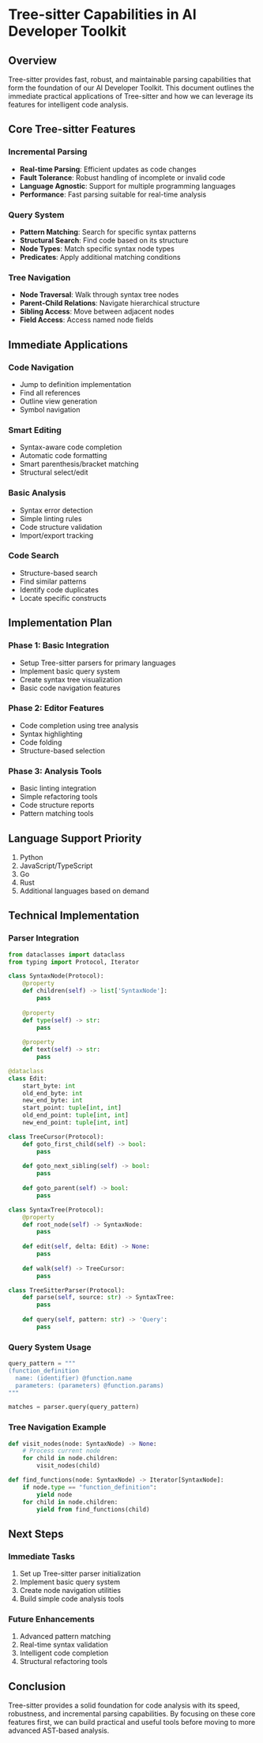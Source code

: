 # Tree-sitter Capabilities in AI Developer Toolkit

## Overview
Tree-sitter provides fast, robust, and maintainable parsing capabilities that form the foundation of our AI Developer Toolkit. This document outlines the immediate practical applications of Tree-sitter and how we can leverage its features for intelligent code analysis.

## Core Tree-sitter Features

### Incremental Parsing
- **Real-time Parsing**: Efficient updates as code changes
- **Fault Tolerance**: Robust handling of incomplete or invalid code
- **Language Agnostic**: Support for multiple programming languages
- **Performance**: Fast parsing suitable for real-time analysis

### Query System
- **Pattern Matching**: Search for specific syntax patterns
- **Structural Search**: Find code based on its structure
- **Node Types**: Match specific syntax node types
- **Predicates**: Apply additional matching conditions

### Tree Navigation
- **Node Traversal**: Walk through syntax tree nodes
- **Parent-Child Relations**: Navigate hierarchical structure
- **Sibling Access**: Move between adjacent nodes
- **Field Access**: Access named node fields

## Immediate Applications

### Code Navigation
- Jump to definition implementation
- Find all references
- Outline view generation
- Symbol navigation

### Smart Editing
- Syntax-aware code completion
- Automatic code formatting
- Smart parenthesis/bracket matching
- Structural select/edit

### Basic Analysis
- Syntax error detection
- Simple linting rules
- Code structure validation
- Import/export tracking

### Code Search
- Structure-based search
- Find similar patterns
- Identify code duplicates
- Locate specific constructs

## Implementation Plan

### Phase 1: Basic Integration
- Setup Tree-sitter parsers for primary languages
- Implement basic query system
- Create syntax tree visualization
- Basic code navigation features

### Phase 2: Editor Features
- Code completion using tree analysis
- Syntax highlighting
- Code folding
- Structure-based selection

### Phase 3: Analysis Tools
- Basic linting integration
- Simple refactoring tools
- Code structure reports
- Pattern matching tools

## Language Support Priority
1. Python
2. JavaScript/TypeScript
3. Go
4. Rust
5. Additional languages based on demand

## Technical Implementation

### Parser Integration
```python
from dataclasses import dataclass
from typing import Protocol, Iterator

class SyntaxNode(Protocol):
    @property
    def children(self) -> list['SyntaxNode']:
        pass
    
    @property
    def type(self) -> str:
        pass
    
    @property
    def text(self) -> str:
        pass

@dataclass
class Edit:
    start_byte: int
    old_end_byte: int
    new_end_byte: int
    start_point: tuple[int, int]
    old_end_point: tuple[int, int]
    new_end_point: tuple[int, int]

class TreeCursor(Protocol):
    def goto_first_child(self) -> bool:
        pass
    
    def goto_next_sibling(self) -> bool:
        pass
    
    def goto_parent(self) -> bool:
        pass

class SyntaxTree(Protocol):
    @property
    def root_node(self) -> SyntaxNode:
        pass
    
    def edit(self, delta: Edit) -> None:
        pass
    
    def walk(self) -> TreeCursor:
        pass

class TreeSitterParser(Protocol):
    def parse(self, source: str) -> SyntaxTree:
        pass
    
    def query(self, pattern: str) -> 'Query':
        pass
```

### Query System Usage
```python
query_pattern = """
(function_definition
  name: (identifier) @function.name
  parameters: (parameters) @function.params)
"""

matches = parser.query(query_pattern)
```

### Tree Navigation Example
```python
def visit_nodes(node: SyntaxNode) -> None:
    # Process current node
    for child in node.children:
        visit_nodes(child)

def find_functions(node: SyntaxNode) -> Iterator[SyntaxNode]:
    if node.type == "function_definition":
        yield node
    for child in node.children:
        yield from find_functions(child)
```

## Next Steps

### Immediate Tasks
1. Set up Tree-sitter parser initialization
2. Implement basic query system
3. Create node navigation utilities
4. Build simple code analysis tools

### Future Enhancements
1. Advanced pattern matching
2. Real-time syntax validation
3. Intelligent code completion
4. Structural refactoring tools

## Conclusion
Tree-sitter provides a solid foundation for code analysis with its speed, robustness, and incremental parsing capabilities. By focusing on these core features first, we can build practical and useful tools before moving to more advanced AST-based analysis. 